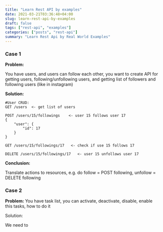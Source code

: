 ```yaml
---
title: "Learn Rest API by examples"
date: 2021-03-21T03:36:48+04:00
slug: learn-rest-api-by-examples
draft: false
tags: ["rest-api", "examples"]
categories: ["posts", "rest-api"]
summary: "Learn Rest Api by Real World Examples"
---
```


### Case 1
**Problem:**

You have users, and users can follow each other, you want to create API for getting users, following/unfollowing users, and getting list of followers and following users (like in instagram)

**Solution:**
```
#User CRUD:
GET /users  <- get list of users

POST /users/15/followings    <- user 15 follows user 17 
{
    "user": {
        "id": 17
    }
}

GET /users/15/followings/17   <- check if use 15 follows 17

DELETE /users/15/followings/17   <- user 15 unfollows user 17
```

**Conclusion:**

Translate actions to resources, e.g. do follow = POST following, unfollow = DELETE following



### Case 2
**Problem:**
You have task list, you can activate, deactivate, disable, enable this tasks, how to do it

Solution: 

We need to 
